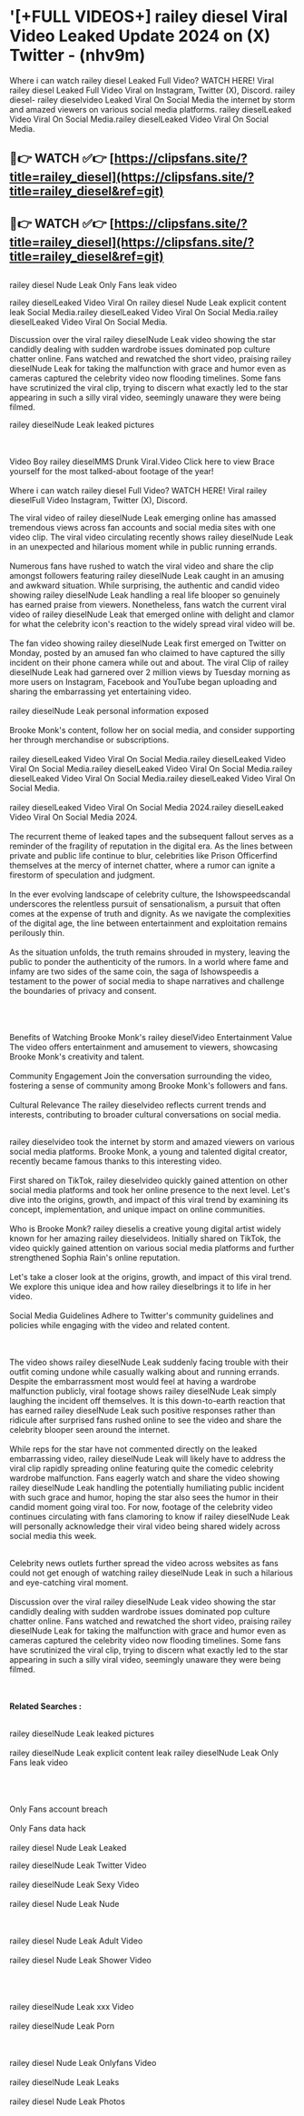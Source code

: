 #  '[+FULL VIDEOS+] railey diesel Viral Video Leaked Update 2024 on (X) Twitter - (nhv9m)

Where i can watch railey diesel Leaked Full Video? WATCH HERE! Viral railey diesel Leaked Full Video Viral on Instagram, Twitter (X), Discord.
railey diesel- railey dieselvideo Leaked Viral On Social Media the internet by storm and amazed viewers on various social media platforms.
railey dieselLeaked Video Viral On Social Media.railey dieselLeaked Video Viral On Social Media.




## 🔴👉 WATCH ✅👉 [https://clipsfans.site/?title=railey_diesel](https://clipsfans.site/?title=railey_diesel&ref=git)


## 🔴👉 WATCH ✅👉 [https://clipsfans.site/?title=railey_diesel](https://clipsfans.site/?title=railey_diesel&ref=git)
##


railey diesel Nude Leak Only Fans leak video 


railey dieselLeaked Video Viral On  railey diesel Nude Leak explicit content leak Social Media.railey dieselLeaked Video Viral On Social Media.railey dieselLeaked Video Viral On Social Media.



Discussion over the viral railey dieselNude Leak video showing the star candidly dealing with sudden wardrobe issues dominated pop culture chatter online. Fans watched and rewatched the short video, praising railey dieselNude Leak for taking the malfunction with grace and humor even as cameras captured the celebrity video now flooding timelines. Some fans have scrutinized the viral clip, trying to discern what exactly led to the star appearing in such a silly viral video, seemingly unaware they were being filmed.


railey dieselNude Leak leaked pictures


  <br>

  <br>
Video Boy railey dieselMMS Drunk Viral.Video Click here to view Brace yourself for the most talked-about footage of the year!
<br><br>
Where i can watch railey diesel Full Video? WATCH HERE! Viral railey dieselFull Video Instagram, Twitter (X), Discord.

The viral video of railey dieselNude Leak emerging online has amassed tremendous views across fan accounts and social media sites with one video clip. The viral video circulating recently shows railey dieselNude Leak in an unexpected and hilarious moment while in public running errands.
<br><br>
Numerous fans have rushed to watch the viral video and share the clip amongst followers featuring railey dieselNude Leak caught in an amusing and awkward situation. While surprising, the authentic and candid video showing railey dieselNude Leak handling a real life blooper so genuinely has earned praise from viewers. Nonetheless, fans watch the current viral video of railey dieselNude Leak that emerged online with delight and clamor for what the celebrity icon's reaction to the widely spread viral video will be.
<br><br>
The fan video showing railey dieselNude Leak first emerged on Twitter on Monday, posted by an amused fan who claimed to have captured the silly incident on their phone camera while out and about. The viral Clip of railey dieselNude Leak had garnered over 2 million views by Tuesday morning as more users on Instagram, Facebook and YouTube began uploading and sharing the embarrassing yet entertaining video.
<br><br>
railey dieselNude Leak personal information exposed
<br><br>
Brooke Monk's content, follow her on social media, and consider supporting her through merchandise or subscriptions.
<br><br>
railey dieselLeaked Video Viral On Social Media.railey dieselLeaked Video Viral On Social Media.railey dieselLeaked Video Viral On Social Media.railey dieselLeaked Video Viral On Social Media.railey dieselLeaked Video Viral On Social Media.
<br><br>
railey dieselLeaked Video Viral On Social Media 2024.railey dieselLeaked Video Viral On Social Media 2024.
<br><br>
The recurrent theme of leaked tapes and the subsequent fallout serves as a reminder of the fragility of reputation in the digital era. As the lines between private and public life continue to blur, celebrities like Prison Officerfind themselves at the mercy of internet chatter, where a rumor can ignite a firestorm of speculation and judgment.
<br><br>
In the ever evolving landscape of celebrity culture, the Ishowspeedscandal underscores the relentless pursuit of sensationalism, a pursuit that often comes at the expense of truth and dignity. As we navigate the complexities of the digital age, the line between entertainment and exploitation remains perilously thin.
<br><br>
As the situation unfolds, the truth remains shrouded in mystery, leaving the public to ponder the authenticity of the rumors. In a world where fame and infamy are two sides of the same coin, the saga of Ishowspeedis a testament to the power of social media to shape narratives and challenge the boundaries of privacy and consent.
<br><br>

<br><br>
Benefits of Watching Brooke Monk's railey dieselVideo Entertainment Value The video offers entertainment and amusement to viewers, showcasing Brooke Monk's creativity and talent.
<br><br>
Community Engagement Join the conversation surrounding the video, fostering a sense of community among Brooke Monk's followers and fans.
<br><br>
Cultural Relevance The railey dieselvideo reflects current trends and interests, contributing to broader cultural conversations on social media.
<br><br>


railey dieselvideo took the internet by storm and amazed viewers on various social media platforms. Brooke Monk, a young and talented digital creator, recently became famous thanks to this interesting video.
<br><br>
First shared on TikTok, railey dieselvideo quickly gained attention on other social media platforms and took her online presence to the next level. Let's dive into the origins, growth, and impact of this viral trend by examining its concept, implementation, and unique impact on online communities.
<br><br>
Who is Brooke Monk? railey dieselis a creative young digital artist widely known for her amazing railey dieselvideos. Initially shared on TikTok, the video quickly gained attention on various social media platforms and further strengthened Sophia Rain's online reputation.
<br><br>
Let's take a closer look at the origins, growth, and impact of this viral trend. We explore this unique idea and how railey dieselbrings it to life in her video.
<br><br>
Social Media Guidelines Adhere to Twitter's community guidelines and policies while engaging with the video and related content.


<br><br>
The video shows railey dieselNude Leak suddenly facing trouble with their outfit coming undone while casually walking about and running errands. Despite the embarrassment most would feel at having a wardrobe malfunction publicly, viral footage shows railey dieselNude Leak simply laughing the incident off themselves. It is this down-to-earth reaction that has earned railey dieselNude Leak such positive responses rather than ridicule after surprised fans rushed online to see the video and share the celebrity blooper seen around the internet.
<br><br>
While reps for the star have not commented directly on the leaked embarrassing video, railey dieselNude Leak will likely have to address the viral clip rapidly spreading online featuring quite the comedic celebrity wardrobe malfunction. Fans eagerly watch and share the video showing railey dieselNude Leak handling the potentially humiliating public incident with such grace and humor, hoping the star also sees the humor in their candid moment going viral too. For now, footage of the celebrity video continues circulating with fans clamoring to know if railey dieselNude Leak will personally acknowledge their viral video being shared widely across social media this week.
<br><br>

Celebrity news outlets further spread the video across websites as fans could not get enough of watching railey dieselNude Leak in such a hilarious and eye-catching viral moment.
<br><br>
Discussion over the viral railey dieselNude Leak video showing the star candidly dealing with sudden wardrobe issues dominated pop culture chatter online. Fans watched and rewatched the short video, praising railey dieselNude Leak for taking the malfunction with grace and humor even as cameras captured the celebrity video now flooding timelines. Some fans have scrutinized the viral clip, trying to discern what exactly led to the star appearing in such a silly viral video, seemingly unaware they were being filmed.


<br><br>
<strong>Related Searches :</strong>
<br><br>

railey dieselNude Leak leaked pictures
<br><br>
railey dieselNude Leak explicit content leak
railey dieselNude Leak Only Fans leak video
<br><br>

<br><br>
Only Fans account breach
<br><br>
Only Fans data hack
<br><br>
railey diesel Nude Leak Leaked

railey dieselNude Leak Twitter Video
<br><br>
railey dieselNude Leak Sexy Video
<br><br>
railey diesel Nude Leak Nude

<br><br>
railey diesel Nude Leak Adult Video
<br><br>
railey diesel Nude Leak Shower Video
<br><br>

<br><br>
railey dieselNude Leak xxx Video
<br><br>
railey dieselNude Leak Porn

<br><br>
railey diesel Nude Leak Onlyfans Video
<br><br>
railey dieselNude Leak Leaks
<br><br>
railey diesel Nude Leak Photos